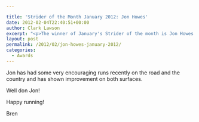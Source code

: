 ```yaml
---

title: 'Strider of the Month January 2012: Jon Howes'
date: 2012-02-04T22:40:51+00:00
author: Clark Lawson
excerpt: "<p>The winner of January's Strider of the month is Jon Howes.</p>"
layout: post
permalink: /2012/02/jon-howes-january-2012/
categories:
  - Awards
---
```

Jon has had some very encouraging runs recently on the road and the country and has shown improvement on both surfaces.

Well don Jon!

Happy running!

Bren